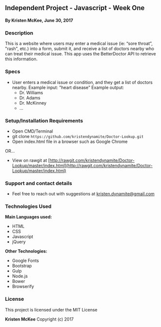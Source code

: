 ## Independent Project - Javascript - Week One

#### By **Kristen McKee, June 30, 2017**

### Description

This is a website where users may enter a medical issue (ie: “sore throat”, "rash", etc.) into a form, submit it, and receive a list of doctors nearby who can treat their medical issue. This app uses the BetterDoctor API to retrieve this information.

### Specs
* User enters a medical issue or condition, and they get a list of doctors nearby.
  Example input: "heart disease"
  Example output:
    * Dr. Williams
    * Dr. Adams
    * Dr. McKinney
    * ...

### Setup/Installation Requirements

* Open CMD/Terminal
* git clone `https://github.com/kristendynamite/Doctor-Lookup.git`
* Open index.html file in a browser such as Google Chrome

OR...

* View on rawgit at [http://rawgit.com/kristendynamite/Doctor-Lookup/master/index.html](http://rawgit.com/kristendynamite/Doctor-Lookup/master/index.html)

### Support and contact details

* Feel free to reach out with suggestions at kristen.dynamite@gmail.com

### Technologies Used

**Main Languages used:**

* HTML
* CSS
* Javascript
* jQuery


**Other Technologies:**

* Google Fonts
* Bootstrap
* Gulp
* Node.js
* Bower
* Browserify

### License

This project is licensed under the MIT License

**Kristen McKee** Copyright (c) 2017
